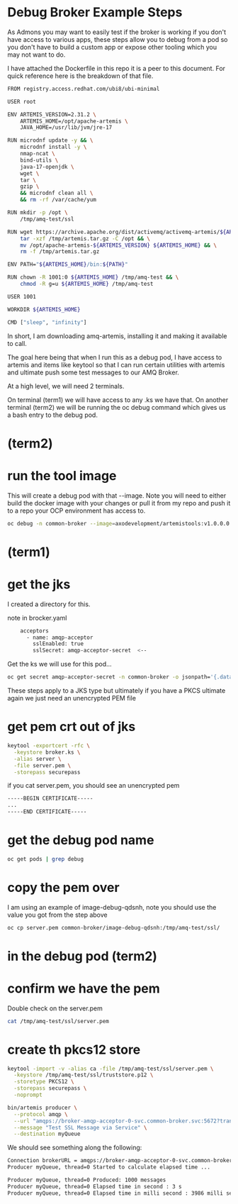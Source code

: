 # Debug Broker Example Steps

As Admons you may want to easily test if the broker is working if you don't have access to various apps, these steps allow you to debug from a pod so you don't have to build a custom app or expose other tooling which you may not want to do.

I have attached the Dockerfile in this repo it is a peer to this document.  For quick reference here is the breakdown of that file.

```bash
FROM registry.access.redhat.com/ubi8/ubi-minimal

USER root

ENV ARTEMIS_VERSION=2.31.2 \
    ARTEMIS_HOME=/opt/apache-artemis \
    JAVA_HOME=/usr/lib/jvm/jre-17

RUN microdnf update -y && \
    microdnf install -y \
    nmap-ncat \
    bind-utils \
    java-17-openjdk \
    wget \
    tar \
    gzip \
    && microdnf clean all \
    && rm -rf /var/cache/yum

RUN mkdir -p /opt \
    /tmp/amq-test/ssl

RUN wget https://archive.apache.org/dist/activemq/activemq-artemis/${ARTEMIS_VERSION}/apache-artemis-${ARTEMIS_VERSION}-bin.tar.gz -O /tmp/artemis.tar.gz && \
    tar -xzf /tmp/artemis.tar.gz -C /opt && \
    mv /opt/apache-artemis-${ARTEMIS_VERSION} ${ARTEMIS_HOME} && \
    rm -f /tmp/artemis.tar.gz

ENV PATH="${ARTEMIS_HOME}/bin:${PATH}"

RUN chown -R 1001:0 ${ARTEMIS_HOME} /tmp/amq-test && \
    chmod -R g=u ${ARTEMIS_HOME} /tmp/amq-test

USER 1001

WORKDIR ${ARTEMIS_HOME}

CMD ["sleep", "infinity"]
```

In short, I am downloading amq-artemis, installing it and making it available to call.

The goal here being that when I run this as a debug pod, I have access to artemis and items like keytool so that I can run certain utilities with artemis and ultimate push some test messages to our AMQ Broker.

At a high level, we will need 2 terminals.

On terminal (term1) we will have access to any .ks we have that.
On another terminal (term2) we will be running the oc debug command which gives us a bash entry to the debug pod.

# (term2)
# run the tool image

This will create a debug pod with that --image.  Note you will need to either build the docker image with your changes or pull it from my repo and push it to a repo your OCP environment has access to.
```bash
oc debug -n common-broker --image=axodevelopment/artemistools:v1.0.0.0
```

# (term1)
# get the jks
I created a directory for this.

note in brocker.yaml
```bash
    acceptors
      - name: amqp-acceptor
        sslEnabled: true
        sslSecret: amqp-acceptor-secret  <--
```
Get the ks we will use for this pod...
```bash
oc get secret amqp-acceptor-secret -n common-broker -o jsonpath='{.data.broker\.ks}' | base64 -d > broker.ks
```

These steps apply to a JKS type but ultimately if you have a PKCS ultimate again we just need an unencrypted PEM file

# get pem crt out of jks
```bash
keytool -exportcert -rfc \
  -keystore broker.ks \
  -alias server \
  -file server.pem \
  -storepass securepass
```

if you cat server.pem, you should see an unencrypted pem
```bash
-----BEGIN CERTIFICATE-----
...
-----END CERTIFICATE-----
```

# get the debug pod name
```bash
oc get pods | grep debug
```

# copy the pem over
I am using an example of image-debug-qdsnh, note you should use the value you got from the step above
```bash
oc cp server.pem common-broker/image-debug-qdsnh:/tmp/amq-test/ssl/
```

# in the debug pod (term2)
#
# confirm we have the pem
Double check on the server.pem
```bash
cat /tmp/amq-test/ssl/server.pem
```

# create th pkcs12 store
```bash
keytool -import -v -alias ca -file /tmp/amq-test/ssl/server.pem \
  -keystore /tmp/amq-test/ssl/truststore.p12 \
  -storetype PKCS12 \
  -storepass securepass \
  -noprompt
```

```bash
bin/artemis producer \
  --protocol amqp \
  --url "amqps://broker-amqp-acceptor-0-svc.common-broker.svc:5672?transport.trustStoreType=PKCS12&transport.trustStoreLocation=/tmp/amq-test/ssl/truststore.p12&transport.trustStorePassword=securepass&transport.verifyHost=false&sslEnabled=true" \
  --message "Test SSL Message via Service" \
  --destination myQueue
```

We should see something along the following:

```bash
Connection brokerURL = amqps://broker-amqp-acceptor-0-svc.common-broker.svc:5672?transport.trustStoreType=PKCS12&transport.trustStoreLocation=/tmp/amq-test/ssl/truststore.p12&transport.trustStorePassword=securepass&transport.verifyHost=false&sslEnabled=true
Producer myQueue, thread=0 Started to calculate elapsed time ...

Producer myQueue, thread=0 Produced: 1000 messages
Producer myQueue, thread=0 Elapsed time in second : 3 s
Producer myQueue, thread=0 Elapsed time in milli second : 3986 milli seconds
```